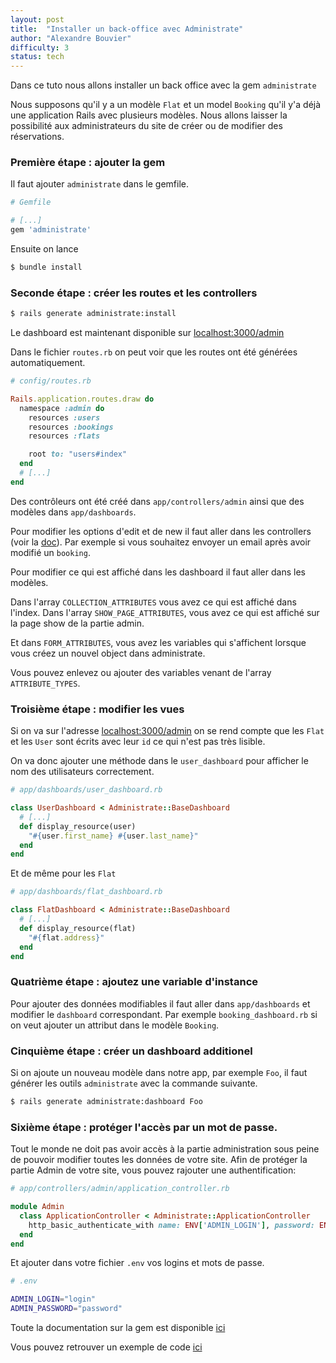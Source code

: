 ```yaml
---
layout: post
title:  "Installer un back-office avec Administrate"
author: "Alexandre Bouvier"
difficulty: 3
status: tech
---
```


Dans ce tuto nous allons installer un back office avec la gem `administrate`

Nous supposons qu'il y a un modèle `Flat` et un model `Booking` qu'il y'a déjà une application Rails avec plusieurs modèles. Nous allons laisser la possibilité aux administrateurs du site de créer ou de modifier des réservations.

### Première étape : ajouter la gem

Il faut ajouter `administrate` dans le gemfile.

```ruby
# Gemfile

# [...]
gem 'administrate'
```

Ensuite on lance

```sh
$ bundle install
```

### Seconde étape : créer les routes et les controllers

```sh
$ rails generate administrate:install
```

Le dashboard est maintenant disponible sur [localhost:3000/admin](localhost:3000/admin)

Dans le fichier `routes.rb` on peut voir que les routes ont été générées automatiquement.

```ruby
# config/routes.rb

Rails.application.routes.draw do
  namespace :admin do
    resources :users
    resources :bookings
    resources :flats

    root to: "users#index"
  end
  # [...]
end
```

Des contrôleurs ont été créé dans `app/controllers/admin` ainsi que des modèles dans `app/dashboards`.

Pour modifier les options d'edit et de new il faut aller dans les controllers (voir la [doc](https://administrate-prototype.herokuapp.com/customizing_controller_actions)). Par exemple si vous souhaitez envoyer un email après avoir modifié un `booking`.

Pour modifier ce qui est affiché dans les dashboard il faut aller dans les modèles.

Dans l'array `COLLECTION_ATTRIBUTES` vous avez ce qui est affiché dans l'index. Dans l'array `SHOW_PAGE_ATTRIBUTES`, vous avez ce qui est affiché sur la page show de la partie admin.

Et dans `FORM_ATTRIBUTES`, vous avez les variables qui s'affichent lorsque vous créez un nouvel object dans administrate.

Vous pouvez enlevez ou ajouter des variables venant de l'array `ATTRIBUTE_TYPES`.

### Troisième étape : modifier les vues

Si on va sur l'adresse [localhost:3000/admin](localhost:3000/admin) on se rend compte que les `Flat` et les `User` sont écrits avec leur `id` ce qui n'est pas très lisible.

On va donc ajouter une méthode dans le `user_dashboard` pour afficher le nom des utilisateurs correctement.

```ruby
# app/dashboards/user_dashboard.rb

class UserDashboard < Administrate::BaseDashboard
  # [...]
  def display_resource(user)
    "#{user.first_name} #{user.last_name}"
  end
end
```

Et de même pour les `Flat`

```ruby
# app/dashboards/flat_dashboard.rb

class FlatDashboard < Administrate::BaseDashboard
  # [...]
  def display_resource(flat)
    "#{flat.address}"
  end
end
```

### Quatrième étape : ajoutez une variable d'instance

Pour ajouter des données modifiables il faut aller dans `app/dashboards` et modifier le `dashboard` correspondant. Par exemple `booking_dashboard.rb` si on veut ajouter un attribut dans le modèle `Booking`.

### Cinquième étape : créer un dashboard additionel

Si on ajoute un nouveau modèle dans notre app, par exemple `Foo`, il faut générer les outils `administrate` avec la commande suivante.

```sh
$ rails generate administrate:dashboard Foo
```

### Sixième étape : protéger l'accès par un mot de passe.

Tout le monde ne doit pas avoir accès à la partie administration sous peine de pouvoir modifier toutes les données de votre site. Afin de protéger la partie Admin de votre site, vous pouvez rajouter une authentification:

```ruby
# app/controllers/admin/application_controller.rb

module Admin
  class ApplicationController < Administrate::ApplicationController
    http_basic_authenticate_with name: ENV['ADMIN_LOGIN'], password: ENV['ADMIN_PASSWORD']
  end
end
```

Et ajouter dans votre fichier `.env` vos logins et mots de passe.

```sh
# .env

ADMIN_LOGIN="login"
ADMIN_PASSWORD="password"
```

Toute la documentation sur la gem est disponible [ici](https://administrate-prototype.herokuapp.com/)

Vous pouvez retrouver un exemple de code [ici](https://github.com/alexandrebk/airbnb-copycat/commit/e12d5575f86e0a9101cb6075987c3bd1d04cfda5)
